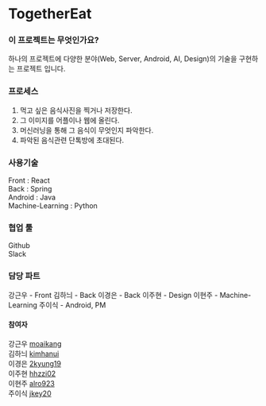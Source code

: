 # TogetherEat

### 이 프로젝트는 무엇인가요?
하나의 프로젝트에 다양한 분야(Web, Server, Android, AI, Design)의 기술을 구현하는 프로젝트 입니다.

### 프로세스
1. 먹고 싶은 음식사진을 찍거나 저장한다.
2. 그 이미지를 어플이나 웹에 올린다.
3. 머신러닝을 통해 그 음식이 무엇인지 파악한다.
4. 파악된 음식관련 단톡방에 초대된다.

### 사용기술
Front : React  
Back : Spring  
Android : Java  
Machine-Learning : Python  

### 협업 툴
Github  
Slack  

### 담당 파트
강근우 - Front
김하늬 - Back
이경은 - Back
이주현 - Design
이현주 - Machine-Learning
주이식 - Android, PM

#### 참여자
강근우  [moaikang](https://github.com/moaikang)  
김하늬  [kimhanui](https://github.com/kimhanui)  
이경은  [2kyung19](https://github.com/2kyung19)  
이주현  [hhzzi02](https://github.com/hhzzi02)  
이현주  [alro923](https://github.com/alro923)  
주이식  [jkey20](https://github.com/jkey20)  